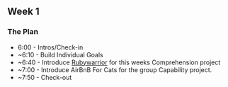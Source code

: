 ## Week 1

### The Plan

* 6:00 - Intros/Check-in
* ~6:10 - Build Individual Goals
* ~6:40 - Introduce [Rubywarrior](../../rubywarrior-ai) for this weeks Comprehension project
* ~7:00 - Introduce AirBnB For Cats for the group Capability project.
* ~7:50 - Check-out
